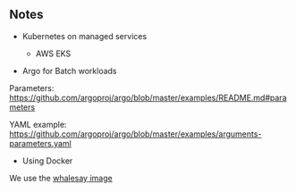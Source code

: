 ## Notes

- Kubernetes on managed services 

    - AWS EKS
    


- Argo for Batch workloads

Parameters:  https://github.com/argoproj/argo/blob/master/examples/README.md#parameters

YAML example: https://github.com/argoproj/argo/blob/master/examples/arguments-parameters.yaml


- Using Docker 

We use the [whalesay image](https://hub.docker.com/r/docker/whalesay/)